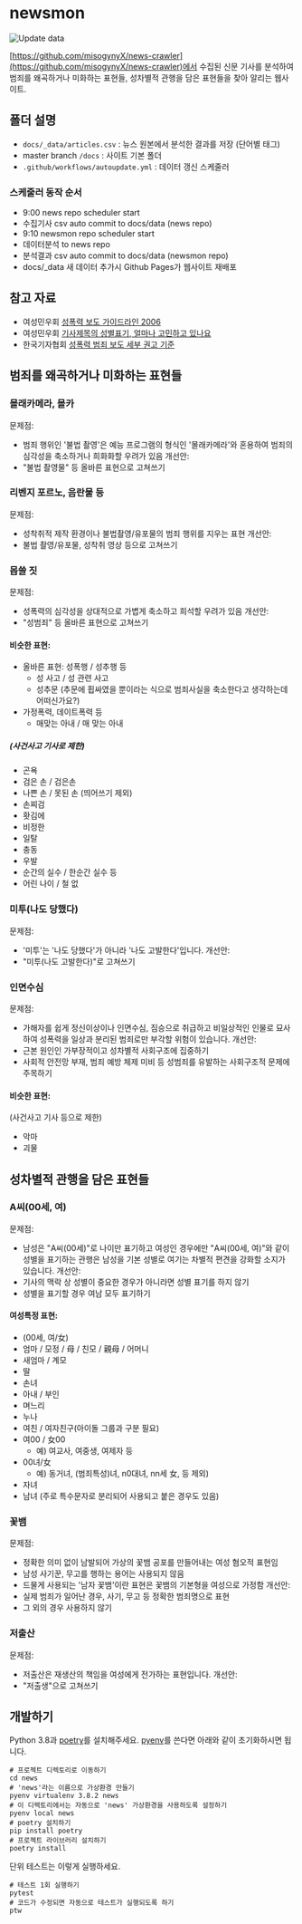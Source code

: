 # newsmon

![Update data](https://github.com/misogynyX/done-it-again/workflows/Update%20data/badge.svg)

[https://github.com/misogynyX/news-crawler](https://github.com/misogynyX/news-crawler)에서 수집된 신문 기사를 분석하여 범죄를 왜곡하거나 미화하는 표현들, 성차별적 관행을 담은 표현들을 찾아 알리는 웹사이트.

## 폴더 설명

- `docs/_data/articles.csv` : 뉴스 원본에서 분석한 결과를 저장 (단어별 태그)
- master branch `/docs` : 사이트 기본 폴더
- `.github/workflows/autoupdate.yml` : 데이터 갱신 스케줄러

### 스케줄러 동작 순서
- 9:00 news repo scheduler start
- 수집기사 csv auto commit to docs/data (news repo)
- 9:10 newsmon repo scheduler start
- 데이터분석 to news repo
- 분석결과  csv auto commit to docs/data (newsmon repo)
- docs/_data 새 데이터 추가시 Github Pages가 웹사이트 재배포

## 참고 자료
* 여성민우회 [성폭력 보도 가이드라인 2006](http://womenlink.or.kr/archives/3798)
* 여성민우회 [기사제목의 성별표기, 얼마나 고민하고 있나요](http://www.womenlink.or.kr/minwoo_actions/22448?category=미디어)
* 한국기자협회 [성폭력 범죄 보도 세부 권고 기준](https://www.journalist.or.kr/news/section4.html?p_num=9)

## 범죄를 왜곡하거나 미화하는 표현들

### 몰래카메라, 몰카
문제점:
* 범죄 행위인 '불법 촬영'은 예능 프로그램의 형식인 '몰래카메라'와 혼용하여 범죄의 심각성을 축소하거나 희화화할 우려가 있음
개선안:
* "불법 촬영물" 등 올바른 표현으로 고쳐쓰기

### 리벤지 포르노, 음란물 등
문제점:
* 성착취적 제작 환경이나 불법촬영/유포물의 범죄 행위를 지우는 표현
개선안:
* 불법 촬영/유포물, 성착취 영상 등으로 고쳐쓰기

### 몹쓸 짓
문제점:
* 성폭력의 심각성을 상대적으로 가볍게 축소하고 희석할 우려가 있음
개선안:
* "성범죄" 등 올바른 표현으로 고쳐쓰기

#### 비슷한 표현:
* 올바른 표현: 성폭행 / 성추행 등
  * 성 사고 / 성 관련 사고
  * 성추문 (추문에 휩싸였을 뿐이라는 식으로 범죄사실을 축소한다고 생각하는데 어떠신가요?)
* 가정폭력, 데이트폭력 등
  * 매맞는 아내 / 매 맞는 아내

##### (사건사고 기사로 제한)
* 곤욕
* 검은 손 / 검은손
* 나쁜 손 / 못된 손 (띄어쓰기 제외)
* 손찌검
* 홧김에
* 비정한
* 일탈
* 충동
* 우발
* 순간의 실수 / 한순간 실수 등
* 어린 나이 / 철 없

### 미투(나도 당했다)
문제점:
* '미투'는 '나도 당했다'가 아니라 '나도 고발한다'입니다.
개선안:
* "미투(나도 고발한다)"로 고쳐쓰기

### 인면수심
문제점:
* 가해자를 쉽게 정신이상이나 인면수심, 짐승으로 취급하고 비일상적인 인물로 묘사하여 성폭력을 일상과 분리된 범죄로만 부각할 위험이 있습니다.
개선안:
* 근본 원인인 가부장적이고 성차별적 사회구조에 집중하기
* 사회적 안전망 부재, 범죄 예방 체제 미비 등 성범죄를 유발하는 사회구조적 문제에 주목하기

#### 비슷한 표현:
(사건사고 기사 등으로 제한)
* 악마
* 괴물

## 성차별적 관행을 담은 표현들
### A씨(00세, 여)
문제점:
* 남성은 "A씨(00세)"로 나이만 표기하고 여성인 경우에만 "A씨(00세, 여)"와 같이 성별을 표기하는 관행은 남성을 기본 성별로 여기는 차별적 편견을 강화할 소지가 있습니다.
개선안:
* 기사의 맥락 상 성별이 중요한 경우가 아니라면 성별 표기를 하지 않기
* 성별을 표기할 경우 여남 모두 표기하기

#### 여성특정 표현:

* (00세, 여/女)
* 엄마 / 모정 / 母 / 친모 / 親母 / 어머니
* 새엄마 / 계모
* 딸
* 손녀
* 아내 / 부인
* 며느리
* 누나
* 여친 / 여자친구(아이돌 그룹과 구분 필요)
* 여00 / 女00
  * 예) 여교사, 여중생, 여제자 등
* 00녀/女
  * 예) 동거녀, (범죄특성)녀, n0대녀, nn세 女, 등
제외)
* 자녀
* 남녀 (주로 특수문자로 분리되어 사용되고 붙은 경우도 있음)


### 꽃뱀
문제점:
* 정확한 의미 없이 남발되어 가상의 꽃뱀 공포를 만들어내는 여성 혐오적 표현임
* 남성 사기꾼, 무고를 행하는 용어는 사용되지 않음
* 드물게 사용되는 '남자 꽃뱀'이란 표현은 꽃뱀의 기본형을 여성으로 가정함
개선안:
* 실제 범죄가 일어난 경우, 사기, 무고 등 정확한 범죄명으로 표현
* 그 외의 경우 사용하지 않기

### 저출산
문제점:
* 저출산은 재생산의 책임을 여성에게 전가하는 표현입니다.
개선안:
* "저출생"으로 고쳐쓰기

## 개발하기
Python 3.8과 [poetry](https://python-poetry.org)를 설치해주세요. [pyenv](https://github.com/pyenv/pyenv)를 쓴다면 아래와 같이 초기화하시면 됩니다.
```
# 프로젝트 디렉토리로 이동하기
cd news
# 'news'라는 이름으로 가상환경 만들기
pyenv virtualenv 3.8.2 news
# 이 디렉토리에서는 자동으로 'news' 가상환경을 사용하도록 설정하기
pyenv local news
# poetry 설치하기
pip install poetry
# 프로젝트 라이브러리 설치하기
poetry install
```
단위 테스트는 이렇게 실행하세요.
```
# 테스트 1회 실행하기
pytest
# 코드가 수정되면 자동으로 테스트가 실행되도록 하기
ptw
```
